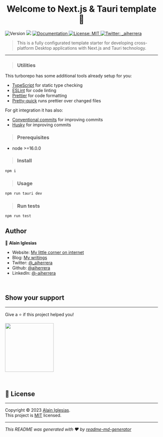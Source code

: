 <h1 align="center">Welcome to Next.js & Tauri template 👋</h1>
<p>
  <img alt="Version" src="https://img.shields.io/badge/version-0.0.0-blue.svg?cacheSeconds=2592000" />
  <img src="https://img.shields.io/badge/node-%3E%3D16.0.0-blue.svg" />
  <a href="https://github.com/aiherrera" target="_blank">
    <img alt="Documentation" src="https://img.shields.io/badge/documentation-yes-brightgreen.svg" />
  </a>
  <a href="https://github.com/aiherrera/aiherrera-turborepo-template/LICENSE" target="_blank">
    <img alt="License: MIT" src="https://img.shields.io/badge/License-MIT-yellow.svg" />
  </a>
  <a href="https://twitter.com/_aiherrera/" target="_blank">
    <img alt="Twitter: _aiherrera" src="https://img.shields.io/badge/follow-%40_aiherrera-1DA1F2?logo=twitter&style=social" />
  </a>
</p>

> This is a fully configurated template starter for developing cross-platform Desktop applications with Next.js and Tauri technology.

---

> ### Utilities

This turborepo has some additional tools already setup for you:

- [TypeScript](https://www.typescriptlang.org/) for static type checking
- [ESLint](https://eslint.org/) for code linting
- [Prettier](https://prettier.io) for code formatting
- [Pretty-quick](https://github.com/azz/pretty-quick) runs prettier over changed files

For git integration it has also:

- [Conventional commits](https://www.conventionalcommits.org/en/v1.0.0/) for improving commits
- [Husky](https://github.com/typicode/husky) for improving commits

> ### Prerequisites

- node >=16.0.0

> ### Install

```sh
npm i
```

> ### Usage

```sh
npm run tauri dev
```

> ### Run tests

```sh
npm run test
```

## Author

👤 **Alain Iglesias**

- Website: [My little corner on internet](https://aiherrera.com)
- Blog: [My writings](https://blog.aiherrera.com)
- Twitter: [@\_aiherrera](https://twitter.com/_aiherrera)
- Github: [@aiherrera](https://github.com/aiherrera)
- LinkedIn: [@-aiherrera](https://linkedin.com/in/-aiherrera)

&ensp;

## Show your support

---

Give a ⭐️ if this project helped you!

<a href="https://www.patreon.com/user?u=87542399">
  <img src="https://c5.patreon.com/external/logo/become_a_patron_button@2x.png" width="160">
</a>

&ensp;

## 📝 License

---

Copyright © 2023 [Alain Iglesias](https://github.com/aiherrera).<br />
This project is [MIT](https://github.com/aiherrera/aiherrera-turborepo-template/LICENSE.md) licensed.

---

_This README was generated with ❤️ by [readme-md-generator](https://github.com/kefranabg/readme-md-generator)_
